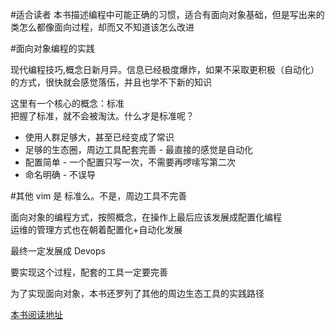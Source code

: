 #适合读者
本书描述编程中可能正确的习惯，适合有面向对象基础，但是写出来的类怎么都像面向过程，却而又不知道该怎么改进


#面向对象编程的实践

现代编程技巧,概念日新月异。信息已经极度爆炸，如果不采取更积极（自动化）的方式，很快就会感觉落伍，并且也学不下新的知识

这里有一个核心的概念：标准<br>
把握了标准，就不会被淘汰。什么才是标准呢？

* 使用人群足够大，甚至已经变成了常识
* 足够的生态圈，周边工具配套完善 - 最直接的感觉是自动化
* 配置简单 - 一个配置只写一次，不需要再啰嗦写第二次
* 命名明确 - 不误导


#其他
vim 是 标准么。不是，周边工具不完善

面向对象的编程方式，按照概念，在操作上最后应该发展成配置化编程<br>
运维的管理方式也在朝着配置化+自动化发展

最终一定发展成 Devops

要实现这个过程，配套的工具一定要完善


为了实现面向对象，本书还罗列了其他的周边生态工具的实践路径

[本书阅读地址](https://xltxlm.gitbooks.io/object-oriented/content/)


